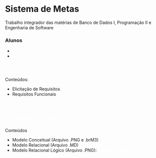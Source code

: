 # Sistema de Metas

Trabalho integrador das matérias de Banco de Dados I, Programação II e Engenharia de Software

### Alunos 
* <a href="https://github.com/JeanRossa" style="color: white; text-decoration:none;">Jean Claude Rossa</a>
* <a href="https://github.com/matth3wss" style="color: white; text-decoration:none;">Matheus Henrique Rodrigues da Costa</a>

<!-- Engenharia de Software -->
### <a href="https://github.com/JeanRossa/TrabalhoIntegradorUFFS/tree/main/Engenharia%20de%20Software" style="color: white; text-decoration: none;">Pasta: Engenharia de Software I</a>
Conteúdos:
* Elicitação de Requisitos
* Requisitos Funcionais

<!-- Programação II -->
### <a href="" style="color: white; text-decoration: none;">Pasta: Programação II</a>

<!-- Banco de Dados I -->
### <a href="https://github.com/JeanRossa/TrabalhoIntegradorUFFS/tree/main/Banco%20De%20Dados%20I" style="color: white; text-decoration: none;">Pasta: Banco de Dados I</a>

Conteúdos
* Modelo Conceitual (Arquivo .PNG e .brM3) 
* Modelo Relacional (Arquivo .MD)
* Modelo Relacional Lógico (Arquivo .PNG): <a href="https://erd.dbdesigner.net/designer/schema/1686152262-trabalho" style="color: white; text-decoration: none;">Projeto no DBDesigner</a>
